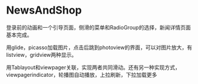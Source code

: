 # NewsAndShop

登录前的动画和一个引导页面，侧滑的菜单和RadioGroup的选择，新闻详情页面基本完成。

用glide，picasso加载图片，点击后跳到photoview的界面，可以对图片放大，有listview，gridview两种显示。

用Tablayout和viewpager关联，实现两者共同滑动。还有另一种实现方式，viewpagerindicator，轮播图自动播放，上拉刷新，下拉加载更多

